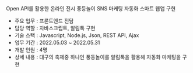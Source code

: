 Open API를 활용한 온라인 전시 풍등놀이 SNS 마케팅 자동화 스마트 웹앱 구현
- 주요 업무 : 프론트엔드 전담
- 담당 역할 : 자바스크립트, 알림톡 구현
- 기술 스택 : Javascript, Node.js, Json, REST API, Ajax
- 업무 기간 : 2022.05.03 ~ 2022.05.31
- 개발 인원 : 4명
- 상세 내용 : 대구의 축제중 하나인 풍등놀이를 알림톡을 활용해 자동화 마케팅을 구현
